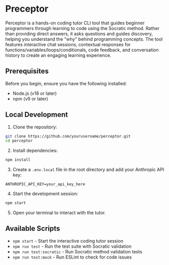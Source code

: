 # Preceptor

Perceptor is a hands-on coding tutor CLI tool that guides beginner programmers through learning to code using the Socratic method. Rather than providing direct answers, it asks questions and guides discovery, helping you understand the "why" behind programming concepts. The tool features interactive chat sessions, contextual responses for functions/variables/loops/conditionals, code feedback, and conversation history to create an engaging learning experience.

## Prerequisites

Before you begin, ensure you have the following installed:

- Node.js (v18 or later)
- npm (v9 or later)

## Local Development

1. Clone the repository:

```bash
git clone https://github.com/yourusername/perceptor.git
cd perceptor
```

2. Install dependencies:

```bash
npm install
```

3. Create a `.env.local` file in the root directory and add your Anthropic API key:

```
ANTHROPIC_API_KEY=your_api_key_here
```

4. Start the development session:

```bash
npm start
```

5. Open your terminal to interact with the tutor.

## Available Scripts

- `npm start` - Start the interactive coding tutor session
- `npm run test` - Run the test suite with Socratic validation
- `npm run test:socratic` - Run Socratic method validation tests
- `npm run test:mock` - Run ESLint to check for code issues
